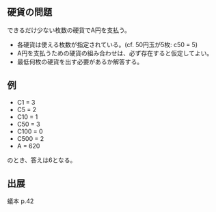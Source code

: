 硬貨の問題
----

できるだけ少ない枚数の硬貨でA円を支払う。

* 各硬貨は使える枚数が指定されている。(cf. 50円玉が5枚: c50 = 5)
* A円を支払うための硬貨の組み合わせは、必ず存在すると仮定してよい。
* 最低何枚の硬貨を出す必要があるか解答する。

## 例

* C1 = 3
* C5 = 2
* C10 = 1
* C50 = 3
* C100 = 0
* C500 = 2
* A = 620

のとき、答えは6となる。

## 出展

蟻本 p.42
